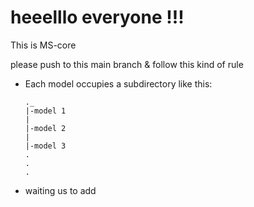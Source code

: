 # heeelllo everyone !!!

This is MS-core

please push to this main branch & follow this kind of rule

- Each model occupies a subdirectory like this:
  ``` 
  ._
  |-model 1
  |
  |-model 2
  |
  |-model 3
  .
  . 
  .

  ```
- waiting us to add